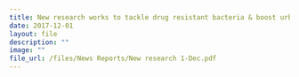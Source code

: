 ```yaml
---
title: New research works to tackle drug resistant bacteria & boost urban farming
date: 2017-12-01
layout: file
description: ""
image: ""
file_url: /files/News Reports/New research 1-Dec.pdf
---
```

